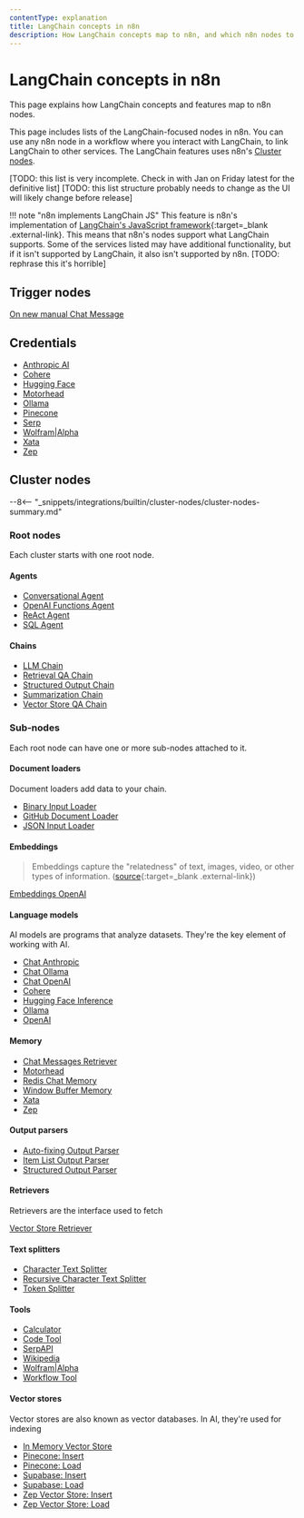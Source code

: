 ```yaml
---
contentType: explanation
title: LangChain concepts in n8n
description: How LangChain concepts map to n8n, and which n8n nodes to use.
---
```


# LangChain concepts in n8n

This page explains how LangChain concepts and features map to n8n nodes.

This page includes lists of the LangChain-focused nodes in n8n. You can use any n8n node in a workflow where you interact with LangChain, to link LangChain to other services. The LangChain features uses n8n's [Cluster nodes](/integrations/builtin/cluster-nodes/).

[TODO: this list is very incomplete. Check in with Jan on Friday latest for the definitive list]
[TODO: this list structure probably needs to change as the UI will likely change before release]

!!! note "n8n implements LangChain JS"
	This feature is n8n's implementation of [LangChain's JavaScript framework](https://js.langchain.com/docs/get_started/introduction){:target=_blank .external-link}. This means that n8n's nodes support what LangChain supports. Some of the services listed may have additional functionality, but if it isn't supported by LangChain, it also isn't supported by n8n. [TODO: rephrase this it's horrible]

## Trigger nodes

[On new manual Chat Message](/integrations/builtin/trigger-nodes/n8n-nodes-base.manualchattrigger/)

## Credentials

* [Anthropic AI](/integrations/builtin/credentials/anthropicai/)
* [Cohere](/integrations/builtin/credentials/cohere/)
* [Hugging Face](/integrations/builtin/credentials/huggingface/)
* [Motorhead](/integrations/builtin/credentials/motorhead/)
* [Ollama](/integrations/builtin/credentials/ollama/)
* [Pinecone](/integrations/builtin/credentials/pinecone/)
* [Serp](/integrations/builtin/credentials/serp/)
* [Wolfram|Alpha](/integrations/builtin/credentials/wolframalpha/)
* [Xata](/integrations/builtin/credentials/xata/)
* [Zep](/integrations/builtin/credentials/zep/)

## Cluster nodes

--8<-- "_snippets/integrations/builtin/cluster-nodes/cluster-nodes-summary.md"

### Root nodes

Each cluster starts with one root node.

#### Agents

* [Conversational Agent](/integrations/builtin/cluster-nodes/root-nodes/n8n-nodes-base.conversationalagent/)
* [OpenAI Functions Agent](/integrations/builtin/cluster-nodes/root-nodes/n8n-nodes-base.openaifunctionsagent/)
* [ReAct Agent](/integrations/builtin/cluster-nodes/root-nodes/n8n-nodes-base.reactagent/)
* [SQL Agent](/integrations/builtin/cluster-nodes/root-nodes/n8n-nodes-base.sqlagent/)

#### Chains

* [LLM Chain](/integrations/builtin/cluster-nodes/root-nodes/n8n-nodes-base.chainllm/)
* [Retrieval QA Chain](/integrations/builtin/cluster-nodes/root-nodes/n8n-nodes-base.chainretrievalqa/)
* [Structured Output Chain](/integrations/builtin/cluster-nodes/root-nodes/n8n-nodes-base.chainstructuredoutput/)
* [Summarization Chain](/integrations/builtin/cluster-nodes/root-nodes/n8n-nodes-base.chainsummarization/)
* [Vector Store QA Chain](/integrations/builtin/cluster-nodes/root-nodes/n8n-nodes-base.chainvectorstoreqa/)


### Sub-nodes

Each root node can have one or more sub-nodes attached to it.

#### Document loaders

Document loaders add data to your chain.

* [Binary Input Loader](/integrations/builtin/cluster-nodes/sub-nodes/n8n-nodes-base.documentbinaryinputloader/)
* [GitHub Document Loader](/integrations/builtin/cluster-nodes/sub-nodes/n8n-nodes-base.documentgithubloader/)
* [JSON Input Loader](/integrations/builtin/cluster-nodes/sub-nodes/n8n-nodes-base.documentjsoninputloader/)

#### Embeddings

> Embeddings capture the "relatedness" of text, images, video, or other types of information. ([source](https://supabase.com/docs/guides/ai/concepts){:target=_blank .external-link})

[Embeddings OpenAI](/integrations/builtin/cluster-nodes/sub-nodes/n8n-nodes-base.embeddingsopenai/)

#### Language models

AI models are programs that analyze datasets. They're the key element of working with AI.

* [Chat Anthropic](/integrations/builtin/cluster-nodes/sub-nodes/n8n-nodes-base.lmchatanthropic/)
* [Chat Ollama](/integrations/builtin/cluster-nodes/sub-nodes/n8n-nodes-base.lmchatollama/)
* [Chat OpenAI](/integrations/builtin/cluster-nodes/sub-nodes/n8n-nodes-base.lmchatopenai/)
* [Cohere](/integrations/builtin/cluster-nodes/sub-nodes/n8n-nodes-base.lmcohere/)
* [Hugging Face Inference](/integrations/builtin/cluster-nodes/sub-nodes/n8n-nodes-base.lmhuggingfaceinference/)
* [Ollama](/integrations/builtin/cluster-nodes/sub-nodes/n8n-nodes-base.lmollama/)
* [OpenAI](/integrations/builtin/cluster-nodes/sub-nodes/n8n-nodes-base.lmopenai/)

#### Memory

* [Chat Messages Retriever](/integrations/builtin/cluster-nodes/sub-nodes/n8n-nodes-base.memorychatretriever/)
* [Motorhead](/integrations/builtin/cluster-nodes/sub-nodes/n8n-nodes-base.memorymotorhead/)
* [Redis Chat Memory](/integrations/builtin/cluster-nodes/sub-nodes/n8n-nodes-base.memoryredischat/)
* [Window Buffer Memory](/integrations/builtin/cluster-nodes/sub-nodes/n8n-nodes-base.memorybufferwindow/)
* [Xata](/integrations/builtin/cluster-nodes/sub-nodes/n8n-nodes-base.memoryxata/)
* [Zep](/integrations/builtin/cluster-nodes/sub-nodes/n8n-nodes-base.memoryzep/)

#### Output parsers

* [Auto-fixing Output Parser](/integrations/builtin/cluster-nodes/sub-nodes/n8n-nodes-base.outputparserautofixing/)
* [Item List Output Parser](/integrations/builtin/cluster-nodes/sub-nodes/n8n-nodes-base.outputparseritemlist/)
* [Structured Output Parser](/integrations/builtin/cluster-nodes/sub-nodes/n8n-nodes-base.outputparserstructured/)

#### Retrievers

Retrievers are the interface used to fetch

[Vector Store Retriever](/integrations/builtin/cluster-nodes/sub-nodes/n8n-nodes-base.retrievervectorstore/)

#### Text splitters

* [Character Text Splitter](/integrations/builtin/cluster-nodes/sub-nodes/n8n-nodes-base.textsplittercharactertextsplitter/)
* [Recursive Character Text Splitter](/integrations/builtin/cluster-nodes/sub-nodes/n8n-nodes-base.textsplitterrecursivecharactertextsplitter/)
* [Token Splitter](/integrations/builtin/cluster-nodes/sub-nodes/n8n-nodes-base.textsplittertokensplitter/)

#### Tools

* [Calculator](/integrations/builtin/cluster-nodes/sub-nodes/n8n-nodes-base.toolcalculator/)
* [Code Tool](/integrations/builtin/cluster-nodes/sub-nodes/n8n-nodes-base.toolcode/)
* [SerpAPI](/integrations/builtin/cluster-nodes/sub-nodes/n8n-nodes-base.toolserp/)
* [Wikipedia](/integrations/builtin/cluster-nodes/sub-nodes/n8n-nodes-base.toolwikipedia/)
* [Wolfram|Alpha](/integrations/builtin/cluster-nodes/sub-nodes/n8n-nodes-base.toolwolframalpha/)
* [Workflow Tool](/integrations/builtin/cluster-nodes/sub-nodes/n8n-nodes-base.toolworkflow/)

#### Vector stores

Vector stores are also known as vector databases. In AI, they're used for indexing

* [In Memory Vector Store](/integrations/builtin/cluster-nodes/sub-nodes/n8n-nodes-base.inmemoryvectorstore/)
* [Pinecone: Insert](/integrations/builtin/cluster-nodes/sub-nodes/n8n-nodes-base.vectorstorepineconeinsert/)
* [Pinecone: Load](/integrations/builtin/cluster-nodes/sub-nodes/n8n-nodes-base.vectorstorepineconeload/)
* [Supabase: Insert](/integrations/builtin/cluster-nodes/sub-nodes/n8n-nodes-base.vectorstoresupabaseinsert/)
* [Supabase: Load](/integrations/builtin/cluster-nodes/sub-nodes/n8n-nodes-base.vectorstoresupabaseload/)
* [Zep Vector Store: Insert](/integrations/builtin/cluster-nodes/sub-nodes/n8n-nodes-base.vectorstorezepinsert/)
* [Zep Vector Store: Load](/integrations/builtin/cluster-nodes/sub-nodes/n8n-nodes-base.vectorstorezepload/)
